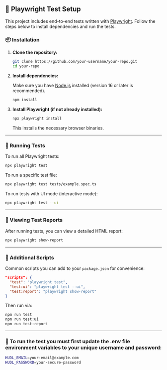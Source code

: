 ## 🧪 Playwright Test Setup

This project includes end-to-end tests written with [Playwright](https://playwright.dev/). Follow the steps below to install dependencies and run the tests.

### 📦 Installation

1. **Clone the repository:**

   ```bash
   git clone https://github.com/your-username/your-repo.git
   cd your-repo
   ```

2. **Install dependencies:**

   Make sure you have [Node.js](https://nodejs.org/) installed (version 16 or later is recommended).

   ```bash
   npm install
   ```

3. **Install Playwright (if not already installed):**

   ```bash
   npx playwright install
   ```

   This installs the necessary browser binaries.

---

### 🚀 Running Tests

To run all Playwright tests:

```bash
npx playwright test
```

To run a specific test file:

```bash
npx playwright test tests/example.spec.ts
```

To run tests with UI mode (interactive mode):

```bash
npx playwright test --ui
```

---

### 📸 Viewing Test Reports

After running tests, you can view a detailed HTML report:

```bash
npx playwright show-report
```

---

### 🧰 Additional Scripts

Common scripts you can add to your `package.json` for convenience:

```json
"scripts": {
  "test": "playwright test",
  "test:ui": "playwright test --ui",
  "test:report": "playwright show-report"
}
```

Then run via:

```bash
npm run test
npm run test:ui
npm run test:report
```

---
### 🚨 To run the test you must first update the .env file environment variables to your unique username and password:
```bash
HUDL_EMAIL=your-email@example.com
HUDL_PASSWORD=your-secure-password
```

